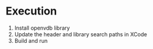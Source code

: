 # Execution
1. Install openvdb library
2. Update the header and library search paths in XCode
3. Build and run

